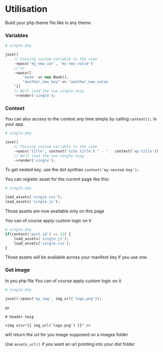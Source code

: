 # Utilisation
Build your php theme file like in any theme

### Variables
```php
# single.php

jose()
    // Passing custom variable to the view   
    ->pass('my_new_var', 'my new_value')
    // or 
    ->pass([
        'book' => new Book(),
        "another_new_key" => "another_new_value
    "])
    // Will load the vue single.twig
    ->render('single');
```

### Context
You can also access to the context any time simply by calling `context();` in your app.
```php
# single.php

jose()
    // Passing custom variable to the view   
    ->pass('title', context('site.title')." - " . context('wp-title'))
    // Will load the vue single.twig
    ->render('single');
```
To get nested key, use the dot synthax `context('my.nested.key');`

You can register asset for the current page like this:

```php
# single.php

load_assets('single.css');
load_assets('single.js');
```
Those assets are now available only on this page

You can of course apply custom logic on it
```php
# single.php
if(context('post.id') == 12) {
    load_assets('single.js');
    load_assets('single.css');
}
```

Those assets will be available across your manifest key if you use one.

### Get image
In you php file
You can of course apply custom logic on it
```php
# single.php

jose()->pass('my_img', img_url('logo.png'));
```
or
```twig
# header.twig

<img src="{{ img_url('logo.png') }}" />
```
will return the url for you image supposed on a images folder

Use `assets_url()` if you want an url pointing into your dist folder


